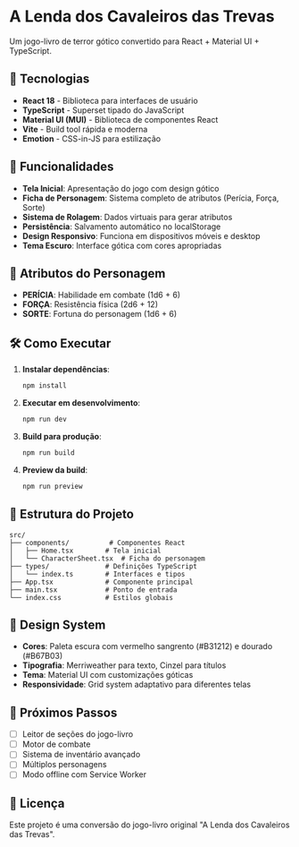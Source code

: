 # A Lenda dos Cavaleiros das Trevas

Um jogo-livro de terror gótico convertido para React + Material UI + TypeScript.

## 🚀 Tecnologias

- **React 18** - Biblioteca para interfaces de usuário
- **TypeScript** - Superset tipado do JavaScript
- **Material UI (MUI)** - Biblioteca de componentes React
- **Vite** - Build tool rápida e moderna
- **Emotion** - CSS-in-JS para estilização

## 🎯 Funcionalidades

- **Tela Inicial**: Apresentação do jogo com design gótico
- **Ficha de Personagem**: Sistema completo de atributos (Perícia, Força, Sorte)
- **Sistema de Rolagem**: Dados virtuais para gerar atributos
- **Persistência**: Salvamento automático no localStorage
- **Design Responsivo**: Funciona em dispositivos móveis e desktop
- **Tema Escuro**: Interface gótica com cores apropriadas

## 🎲 Atributos do Personagem

- **PERÍCIA**: Habilidade em combate (1d6 + 6)
- **FORÇA**: Resistência física (2d6 + 12)
- **SORTE**: Fortuna do personagem (1d6 + 6)

## 🛠️ Como Executar

1. **Instalar dependências**:
   ```bash
   npm install
   ```

2. **Executar em desenvolvimento**:
   ```bash
   npm run dev
   ```

3. **Build para produção**:
   ```bash
   npm run build
   ```

4. **Preview da build**:
   ```bash
   npm run preview
   ```

## 📁 Estrutura do Projeto

```
src/
├── components/          # Componentes React
│   ├── Home.tsx        # Tela inicial
│   └── CharacterSheet.tsx  # Ficha do personagem
├── types/              # Definições TypeScript
│   └── index.ts        # Interfaces e tipos
├── App.tsx             # Componente principal
├── main.tsx            # Ponto de entrada
└── index.css           # Estilos globais
```

## 🎨 Design System

- **Cores**: Paleta escura com vermelho sangrento (#B31212) e dourado (#B67B03)
- **Tipografia**: Merriweather para texto, Cinzel para títulos
- **Tema**: Material UI com customizações góticas
- **Responsividade**: Grid system adaptativo para diferentes telas

## 🔮 Próximos Passos

- [ ] Leitor de seções do jogo-livro
- [ ] Motor de combate
- [ ] Sistema de inventário avançado
- [ ] Múltiplos personagens
- [ ] Modo offline com Service Worker

## 📝 Licença

Este projeto é uma conversão do jogo-livro original "A Lenda dos Cavaleiros das Trevas".